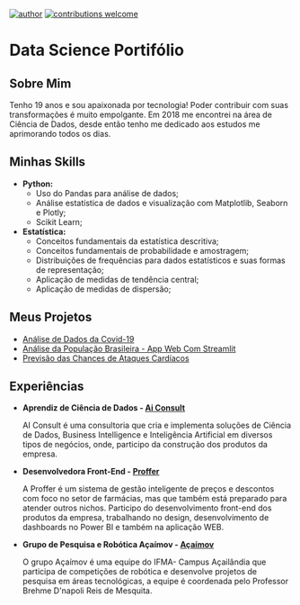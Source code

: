 [![author](https://img.shields.io/badge/Author-Cecília%20Silva-blue.svg?style=for-the-badge)](https://github.com/ceciliasilvads)
[![contributions welcome](https://img.shields.io/badge/Contributions-Welcome-brightgreen.svg?style=for-the-badge)](https://github.com/ceciliasilvads)

# Data Science Portifólio

## Sobre Mim
  Tenho 19 anos e sou apaixonada por tecnologia! Poder contribuir com suas transformações é muito empolgante. Em 2018 me encontrei na área de Ciência de Dados, desde então tenho me dedicado aos estudos me aprimorando todos os dias.

## Minhas Skills

- **Python:**
	- Uso do Pandas para análise de dados;
	- Análise estatística de dados e visualização com Matplotlib, Seaborn e Plotly;
	- Scikit Learn;
- **Estatística:**
	- Conceitos fundamentais da estatística descritiva;
	- Conceitos fundamentais de probabilidade e amostragem;
	- Distribuições de frequências para dados estatísticos e suas formas de representação;
	- Aplicação de medidas de tendência central;
	- Aplicação de medidas de dispersão;

## Meus Projetos
- [Análise de Dados da Covid-19](https://github.com/ceciliasilvads/analises_covid19)
- [Análise da População Brasileira - App Web Com Streamlit](https://github.com/ceciliasilvads/webapp_regioes)
- [Previsão das Chances de Ataques Cardíacos](https://github.com/ceciliasilvads/data-science-projects/tree/main/ML-Chances%20de%20Ataque%20Card%C3%ADaco)

## Experiências

 - **Aprendiz de Ciência de Dados - [Ai Consult](https://www.linkedin.com/company/ai-consult/)**
 		 
     AI Consult é uma consultoria que cria e implementa soluções de Ciência de Dados, Business Intelligence e Inteligência Artificial em diversos tipos de negócios, onde, participo da construção dos produtos da empresa.

- **Desenvolvedora Front-End - [Proffer](https://www.linkedin.com/company/proffer-ai/)**
		
    A Proffer é um sistema de gestão inteligente de preços e descontos com foco no setor de farmácias, mas que também está preparado para atender outros nichos. Participo do desenvolvimento front-end dos produtos da empresa, trabalhando no design, desenvolvimento de dashboards no Power BI e também na aplicação WEB.

- **Grupo de Pesquisa e Robótica Açaímov - [Açaímov](https://www.instagram.com/acaimov.ifma/)**
		
    O grupo Açaímov é uma equipe do IFMA- Campus Açailândia que participa de competições de robótica e desenvolve projetos de pesquisa em áreas tecnológicas, a equipe é coordenada pelo Professor Brehme D'napoli Reis de Mesquita.
